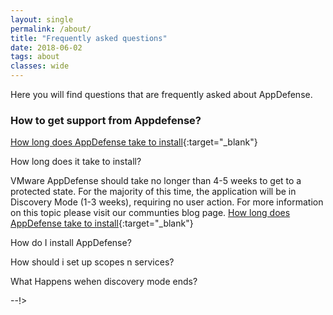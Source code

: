 ```yaml
---
layout: single
permalink: /about/
title: "Frequently asked questions"
date: 2018-06-02
tags: about
classes: wide
---
```


Here you will find questions that are frequently asked about AppDefense. 


### How to get support from Appdefense?

[How long does AppDefense take to install](https://communities.vmware.com/message/2872636#2872636){:target="_blank"} 

How long does it take to install? 

VMware AppDefense should take no longer than 4-5 weeks to get to a protected state. For the majority of this time, the application will be in Discovery Mode (1-3 weeks), requiring no user action. 
For more information on this topic please visit our communties blog page. 
[How long does AppDefense take to install](https://communities.vmware.com/message/2872636#2872636){:target="_blank"} 

How do I install AppDefense? 

How should i set up scopes n services? 

What Happens wehen discovery mode ends? 

--!> 




